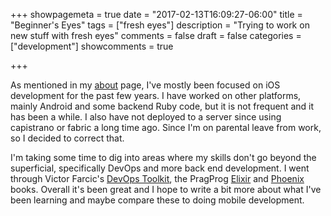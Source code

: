 +++
showpagemeta = true
date = "2017-02-13T16:09:27-06:00"
title = "Beginner's Eyes"
tags = ["fresh eyes"]
description = "Trying to work on new stuff with fresh eyes"
comments = false
draft = false
categories = ["development"]
showcomments = true

+++

As mentioned in my [about](/about) page, I've mostly been focused on iOS development
for the past few years. I have worked on other platforms, mainly Android and
some backend Ruby code, but it is not frequent and it has been a while. I also
have not deployed to a server since using capistrano or fabric a long time ago.
Since I'm on parental leave from work, so I decided to correct that.

I'm taking some time to dig into areas where my skills don't go beyond the
superficial, specifically DevOps and more back end development. I went through
Victor Farcic's [DevOps Toolkit](https://leanpub.com/the-devops-2-toolkit),
the PragProg [Elixir](https://pragprog.com/book/elixir13/programming-elixir-1-3)
and [Phoenix](https://pragprog.com/book/phoenix/programming-phoenix) books.
Overall it's been great and I hope to write a bit more about what I've been
learning and maybe compare these to doing mobile development.
